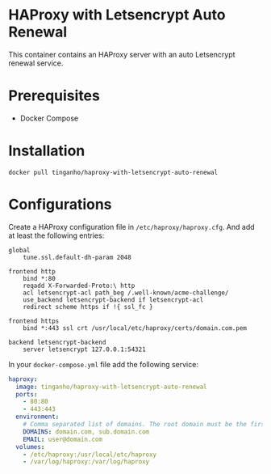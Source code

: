HAProxy with Letsencrypt Auto Renewal
=====================================

This container contains an HAProxy server with an auto Letsencrypt renewal service.

# Prerequisites

* Docker Compose

# Installation

```
docker pull tinganho/haproxy-with-letsencrypt-auto-renewal
```

# Configurations

Create a HAProxy configuration file in `/etc/haproxy/haproxy.cfg`. And add at least the following entries:

```text
global
    tune.ssl.default-dh-param 2048

frontend http
    bind *:80
    reqadd X-Forwarded-Proto:\ http
    acl letsencrypt-acl path_beg /.well-known/acme-challenge/
    use_backend letsencrypt-backend if letsencrypt-acl
    redirect scheme https if !{ ssl_fc }

frontend https
    bind *:443 ssl crt /usr/local/etc/haproxy/certs/domain.com.pem

backend letsencrypt-backend
    server letsencrypt 127.0.0.1:54321
```

In your `docker-compose.yml` file add the following service:

```yml
haproxy:
  image: tinganho/haproxy-with-letsencrypt-auto-renewal
  ports:
    - 80:80
    - 443:443
  environment:
    # Comma separated list of domains. The root domain must be the first entry.
    DOMAINS: domain.com, sub.domain.com
    EMAIL: user@domain.com
  volumes:
    - /etc/haproxy:/usr/local/etc/haproxy
    - /var/log/haproxy:/var/log/haproxy
```
